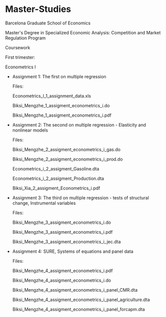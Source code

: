 # Master-Studies

Barcelona Graduate School of Economics

Master's Degree in Specialized Economic Analysis: Competition and Market Regulation Program

Coursework

First trimester:

Econometrics I



- Assignment 1: The first on multiple regression
  
  Files: 
  
  Econometrics_I_1_assignment_data.xls
  
  Biksi_Mengzhe_1_assigment_econometrics_i.do
  
  Biksi_Mengzhe_1_assigment_econometrics_i.pdf
  
  

- Assignment 2: The second on multiple regression - Elasticity and nonlinear models

  Files: 
  
  Biksi_Mengzhe_2_assigment_econometrics_i_gas.do
  
  Biksi_Mengzhe_2_assigment_econometrics_i_prod.do
  
  Econometrics_i_2_assigment_Gasoline.dta
  
  Econometrics_i_2_assigment_Production.dta
  
  Biksi_Xia_2_assigment_Econometrics_i.pdf
  
  

- Assignment 3: The third on multiple regression - tests of structural change, Instrumental variables

  Files: 
  
  Biksi_Mengzhe_3_assigment_econometrics_i.do
  
  Biksi_Mengzhe_3_assigment_econometrics_i.pdf
  
  Biksi_Mengzhe_3_assigment_econometrics_i_jec.dta
  


- Assignment 4: SURE, Systems of equations and panel data

  Files: 
  
  Biksi_Mengzhe_4_assigment_econometrics_i.pdf
  
  Biksi_Mengzhe_4_assigment_econometrics_i.do
  
  Biksi_Mengzhe_4_assigment_econometrics_i_panel_CMR.dta
  
  Biksi_Mengzhe_4_assigment_econometrics_i_panel_agriculture.dta
  
  Biksi_Mengzhe_4_assigment_econometrics_i_panel_forcapm.dta
